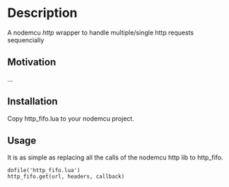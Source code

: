 # Description 

A nodemcu _http_ wrapper to handle multiple/single http requests sequencially

## Motivation

...

## Installation

Copy http_fifo.lua to your nodemcu project.

## Usage

It is as simple as replacing all the calls of the nodemcu http lib to http_fifo.

    dofile('http_fifo.lua')
    http_fifo.get(url, headers, callback)
